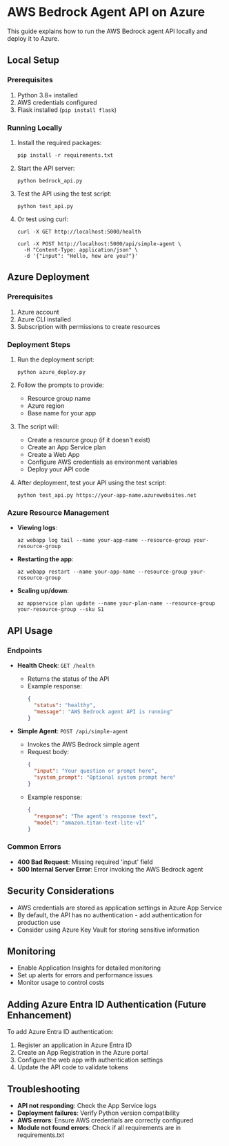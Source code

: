 # AWS Bedrock Agent API on Azure

This guide explains how to run the AWS Bedrock agent API locally and deploy it to Azure.

## Local Setup

### Prerequisites

1. Python 3.8+ installed
2. AWS credentials configured
3. Flask installed (`pip install flask`)

### Running Locally

1. Install the required packages:
   ```
   pip install -r requirements.txt
   ```

2. Start the API server:
   ```
   python bedrock_api.py
   ```

3. Test the API using the test script:
   ```
   python test_api.py
   ```

4. Or test using curl:
   ```
   curl -X GET http://localhost:5000/health
   
   curl -X POST http://localhost:5000/api/simple-agent \
     -H "Content-Type: application/json" \
     -d '{"input": "Hello, how are you?"}'
   ```

## Azure Deployment

### Prerequisites

1. Azure account
2. Azure CLI installed
3. Subscription with permissions to create resources

### Deployment Steps

1. Run the deployment script:
   ```
   python azure_deploy.py
   ```

2. Follow the prompts to provide:
   - Resource group name
   - Azure region
   - Base name for your app

3. The script will:
   - Create a resource group (if it doesn't exist)
   - Create an App Service plan
   - Create a Web App
   - Configure AWS credentials as environment variables
   - Deploy your API code

4. After deployment, test your API using the test script:
   ```
   python test_api.py https://your-app-name.azurewebsites.net
   ```

### Azure Resource Management

- **Viewing logs**: 
  ```
  az webapp log tail --name your-app-name --resource-group your-resource-group
  ```

- **Restarting the app**:
  ```
  az webapp restart --name your-app-name --resource-group your-resource-group
  ```

- **Scaling up/down**:
  ```
  az appservice plan update --name your-plan-name --resource-group your-resource-group --sku S1
  ```

## API Usage

### Endpoints

- **Health Check**: `GET /health`
  - Returns the status of the API
  - Example response:
    ```json
    {
      "status": "healthy",
      "message": "AWS Bedrock agent API is running"
    }
    ```

- **Simple Agent**: `POST /api/simple-agent`
  - Invokes the AWS Bedrock simple agent
  - Request body:
    ```json
    {
      "input": "Your question or prompt here",
      "system_prompt": "Optional system prompt here"
    }
    ```
  - Example response:
    ```json
    {
      "response": "The agent's response text",
      "model": "amazon.titan-text-lite-v1"
    }
    ```

### Common Errors

- **400 Bad Request**: Missing required 'input' field
- **500 Internal Server Error**: Error invoking the AWS Bedrock agent

## Security Considerations

- AWS credentials are stored as application settings in Azure App Service
- By default, the API has no authentication - add authentication for production use
- Consider using Azure Key Vault for storing sensitive information

## Monitoring

- Enable Application Insights for detailed monitoring
- Set up alerts for errors and performance issues
- Monitor usage to control costs

## Adding Azure Entra ID Authentication (Future Enhancement)

To add Azure Entra ID authentication:

1. Register an application in Azure Entra ID
2. Create an App Registration in the Azure portal
3. Configure the web app with authentication settings
4. Update the API code to validate tokens

## Troubleshooting

- **API not responding**: Check the App Service logs
- **Deployment failures**: Verify Python version compatibility
- **AWS errors**: Ensure AWS credentials are correctly configured
- **Module not found errors**: Check if all requirements are in requirements.txt
